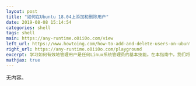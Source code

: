 ```yaml
---
layout: post
title: "如何在Ubuntu 18.04上添加和删除用户"
date: 2019-08-08 15:14:54
categories: shell
tags: shell
main: https://any-runtime.o0ii0o.com/view
left_url: https://www.howtoing.com/how-to-add-and-delete-users-on-ubuntu-18-04
right_url: https://any-runtime.o0ii0o.com/playground
excerpt: 学习如何有效地管理用户是任何Linux系统管理员的基本技能。在本指南中，我们将讨论如何在Ubuntu 18.04服务器上添加和删除用户以及分配sudo权限。
mathjax: true
---
```


无内容。
